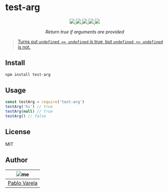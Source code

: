 # test-arg

<p align="center">
  <a href="https://travis-ci.org/pablopunk/test-arg"><img src="https://img.shields.io/travis/pablopunk/test-arg.svg" /> </a>
  <a href="https://codecov.io/gh/pablopunk/test-arg"><img src="https://img.shields.io/codecov/c/github/pablopunk/test-arg.svg" /> </a>
  <a href="https://github.com/sindresorhus/xo"><img src="https://img.shields.io/badge/code_style-XO-5ed9c7.svg" /> </a>
  <a href="https://github.com/pablopunk/miny"><img src="https://img.shields.io/badge/made_with-miny-1eced8.svg" /> </a>
  <a href="https://www.npmjs.com/package/test-arg"><img src="https://img.shields.io/npm/dt/test-arg.svg" /></a>
</p>

<p align="center">
  <i>Return true if arguments are provided</i>
</p>


> [Turns out `undefined == undefined` is true, but `undefined <= undefined` is not.](https://stackoverflow.com/a/48141252/4396912)


## Install

```sh
npm install test-arg
```


## Usage

```js
const testArg = require('test-arg')
testArg('hi') // true
testArg(null) // true
testArg() // false
```


## License

MIT


## Author

| ![me](https://gravatar.com/avatar/fa50aeff0ddd6e63273a068b04353d9d?size=100)           |
| --------------------------------- |
| [Pablo Varela](https://pablo.life)   |

